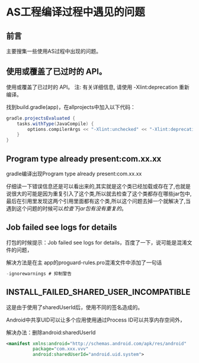 # AS工程编译过程中遇见的问题

## 前言

主要搜集一些使用AS过程中出现的问题。

## 使用或覆盖了已过时的 API。

使用或覆盖了已过时的 API。 注: 有关详细信息, 请使用 -Xlint:deprecation 重新编译。

找到build.gradle(app)，在allprojects中加入以下代码：

``` groovy
gradle.projectsEvaluated {
    tasks.withType(JavaCompile) {
        options.compilerArgs << "-Xlint:unchecked" << "-Xlint:deprecation"
    }
}
```

## Program type already present:com.xx.xx

gradle编译出现Program type already present:com.xx.xx

仔细读一下错误信息还是可以看出来的,其实就是这个类已经加载或存在了,也就是说很大的可能是因为重复引入了这个类,所以就去检查了这个类都存在哪些jar包中,最后在引用里发现这两个引用里面都有这个类,所以这个问题去掉一个就解决了,当遇到这个问题的时候可以*检查下jar包有没有重复的*。

## Job failed see logs for details

打包的时候提示：Job failed see logs for details，百度了一下，说可能是混淆文件的问题，

解决方法是在主 app的proguard-rules.pro混淆文件中添加了一句话  

``` java
-ignorewarnings # 抑制警告
```

## INSTALL_FAILED_SHARED_USER_INCOMPATIBLE

这是由于使用了sharedUserId后，使用不同的签名造成的。

Android中共享UID可以让多个应用使用通过Process ID可以共享内存空间外，

解决办法：删除android:sharedUserId

``` xml
<manifest xmlns:android="http://schemas.android.com/apk/res/android"
          package="com.xxx.vvv"
          android:sharedUserId="android.uid.system">
```

